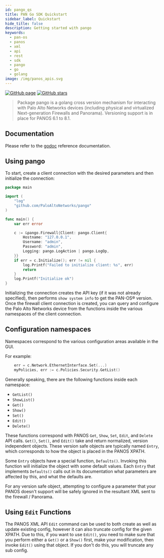 ```yaml
---
id: pango_qs
title: PAN Go SDK Quickstart
sidebar_label: Quickstart
hide_title: false
description: Getting started with pango
keywords:
  - pan-os
  - panos
  - xml
  - api
  - rest
  - sdk
  - pango
  - go
  - golang
image: /img/panos_apis.svg
---
```


[![GitHub page](https://img.shields.io/badge/GitHub-Repo-brightgreen?style=for-the-badge&logo=github)](https://github.com/PaloAltoNetworks/pango) [![GitHub stars](https://img.shields.io/github/stars/PaloAltoNetworks/pango?style=for-the-badge)](https://github.com/PaloAltoNetworks/pango)

> Package pango is a golang cross version mechanism for interacting with Palo Alto Networks devices (including physical and virtualized Next-generation Firewalls and Panorama). Versioning support is in place for PANOS 6.1 to 8.1.

## Documentation

Please refer to the [godoc](https://godoc.org/github.com/PaloAltoNetworks/pango) reference documentation.

## Using pango

To start, create a client connection with the desired parameters and then initialize the connection:

```go
package main

import (
    "log"
    "github.com/PaloAltoNetworks/pango"
)

func main() {
    var err error

    c := &pango.Firewall{Client: pango.Client{
        Hostname: "127.0.0.1",
        Username: "admin",
        Password: "admin",
        Logging: pango.LogAction | pango.LogOp,
    }}
    if err = c.Initialize(); err != nil {
        log.Printf("Failed to initialize client: %s", err)
        return
    }
    log.Printf("Initialize ok")
}
```

Initializing the connection creates the API key (if it was not already specified), then performs `show system info` to get the PAN-OS® version. Once the firewall client connection is created, you can query and configure the Palo Alto Networks device from the functions inside the various namespaces of the client connection.

## Configuration namespaces

Namespaces correspond to the various configuration areas available in the GUI.

For example:

```go
    err = c.Network.EthernetInterface.Set(...)
    myPolicies, err := c.Policies.Security.GetList()
```

Generally speaking, there are the following functions inside each namespace:

- `GetList()`
- `ShowList()`
- `Get()`
- `Show()`
- `Set()`
- `Edit()`
- `Delete()`

These functions correspond with PANOS `Get`, `Show`, `Set`, `Edit`, and `Delete` API calls. `Get()`, `Set()`, and `Edit()` take and return normalized, version independent objects. These version safe objects are typically named `Entry`, which corresponds to how the object is placed in the PANOS XPATH.

Some `Entry` objects have a special function, `Defaults()`. Invoking this function will initialize the object with some default values. Each `Entry` that implements `Defaults()` calls out in its documentation what parameters are affected by this, and what the defaults are.

For any version safe object, attempting to configure a parameter that your PANOS doesn't support will be safely ignored in the resultant XML sent to the firewall / Panorama.

## Using `Edit` Functions

The PANOS XML API `Edit` command can be used to both create as well as update existing config, however it can also truncate config for the given XPATH. Due to this, if you want to use `Edit()`, you need to make sure that you perform either a `Get()` or a `Show()` first, make your modification, then invoke `Edit()` using that object. If you don't do this, you will truncate any sub config.
